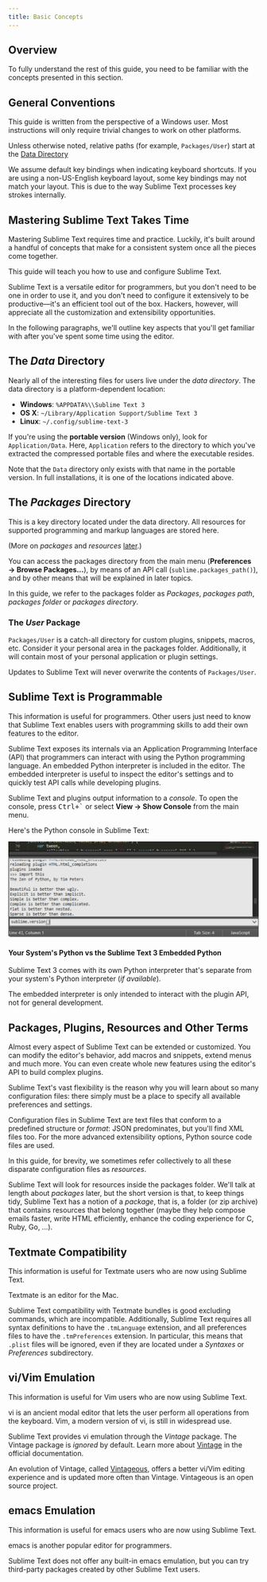 ```yaml
---
title: Basic Concepts
---
```


## Overview

To fully understand the rest of this guide,
you need to be familiar
with the concepts presented in this section.


## General Conventions

This guide is written from the perspective of a Windows user.
Most instructions will only require trivial changes
to work on other platforms.

Unless otherwise noted,
relative paths (for example, `Packages/User`)
start at the [Data Directory](#the-data-directory)

We assume default key bindings
when indicating keyboard shortcuts.
If you are using a non-US-English keyboard layout,
some key bindings may not match your layout.
This is due to the way Sublime Text
processes key strokes internally.


## Mastering Sublime Text Takes Time

Mastering Sublime Text requires time and practice.
Luckily, it's built around
a handful of concepts
that make for a consistent
system once all the pieces come together.

This guide will teach you
how to use and configure Sublime Text.

Sublime Text is a versatile editor for programmers,
but you don't need to be one
in order to use it,
and you don't need
to configure it extensively to be productive—it's an efficient tool out of the box.
Hackers, however, will appreciate
all the customization and extensibility opportunities.

In the following paragraphs,
we'll outline key aspects
that you'll get familiar with
after you've spent some time using the editor.

## The *Data* Directory

Nearly all of the interesting files for users
live under the *data directory*.
The data directory is
a platform-dependent location:

* **Windows**: `%APPDATA%\\Sublime Text 3`
* **OS X**: `~/Library/Application Support/Sublime Text 3`
* **Linux**: `~/.config/sublime-text-3`

If you're using the **portable version** (Windows only),
look for `Application/Data`.
Here, ``Application``
refers to the directory
to which you've extracted
the compressed portable files
and where the executable resides.

Note that the `Data` directory
only exists with that name
in the portable version.
In full installations,
it is one of the locations
indicated above.


## The *Packages* Directory

This is a key directory
located under the data directory.
All resources for supported programming
and markup languages
are stored here.

(More on *packages* and *resources* [later](../extensibility/packages).)


You can access the packages directory
from the main menu (**Preferences → Browse Packages...**),
by means of an API call (`sublime.packages_path()`),
and by other means
that will be explained in later topics.

In this guide, we refer to the packages folder
as *Packages*, *packages path*, *packages folder* or *packages directory*.


### The *User* Package

`Packages/User` is a catch-all directory
for custom plugins, snippets, macros, etc.
Consider it your personal area
in the packages folder.
Additionally, it will contain
most of your personal application or plugin settings.

Updates to Sublime Text will never
overwrite the contents of `Packages/User`.


## Sublime Text is Programmable

This information is useful for programmers.
Other users just need to know
that Sublime Text
enables users with programming skills
to add their own features to the editor.

Sublime Text exposes its internals
via an Application Programming Interface (API)
that programmers can interact with using
the Python programming language.
An embedded Python interpreter is included
in the editor.
The embedded interpreter is useful
to inspect the editor's settings
and to quickly test API calls
while developing plugins.

Sublime Text and plugins output information
to a *console*.
To open the console,
press <kbd>Ctrl+\`</kbd>
or select **View → Show Console**
from the main menu.

Here's the Python console in Sublime Text:

![Console](../images/basic-concepts-console.png)


#### Your System's Python vs the Sublime Text 3 Embedded Python

Sublime Text 3 comes with its own Python interpreter
that's separate
from your system's Python interpreter
(*if available*).

The embedded interpreter is only intended
to interact with the plugin API,
not for general development.


## Packages, Plugins, Resources and Other Terms

Almost every aspect of Sublime Text
can be extended or customized.
You can modify the editor's behavior,
add macros and snippets, extend menus
and much more.
You can even create whole new features
using the editor's API to build complex
plugins.

Sublime Text's vast flexibility is the reason
why you will learn
about so many configuration files:
there simply must be a place
to specify all available preferences and settings.

Configuration files in Sublime Text
are text files
that conform to a predefined structure or *format*:
JSON predominates,
but you'll find XML files too.
For the more advanced
extensibility options,
Python source code files are used.

In this guide, for brevity,
we sometimes refer collectively to all these
disparate configuration files as *resources*.

Sublime Text will look for resources
inside the packages folder.
We'll talk at length about *packages* later,
but the short version is that,
to keep things tidy,
Sublime Text has a notion of a *package*,
that is, a folder (or zip archive)
that contains resources
that belong together
(maybe they help
compose emails faster,
write HTML efficiently,
enhance the coding experience for C, Ruby, Go, …).


## Textmate Compatibility

This information is useful
for Textmate users
who are now using Sublime Text.

Textmate is an editor for the Mac.

Sublime Text compatibility with Textmate bundles
is good excluding commands,
which are incompatible.
Additionally, Sublime Text requires
all syntax definitions to have the `.tmLanguage` extension,
and all preferences files
to have the `.tmPreferences` extension.
In particular, this means that `.plist` files
will be ignored,
even if they are located
under a *Syntaxes* or *Preferences* subdirectory.


## vi/Vim Emulation

This information is useful for Vim users
who are now using Sublime Text.

vi is an ancient modal editor
that lets the user perform all operations
from the keyboard.
Vim, a modern version of vi,
is still in widespread use.

Sublime Text provides vi emulation
through the *Vintage* package.
The Vintage package is *ignored* by default.
Learn more about [Vintage][]
in the official documentation.

An evolution of Vintage, 
called [Vintageous][],
offers a better vi/Vim editing experience
and is updated more often than Vintage.
Vintageous is an open source project.

[Vintage]: https://www.sublimetext.com/docs/3/vintage.html
[Vintageous]: https://github.com/guillermooo/Vintageous


## emacs Emulation

This information is useful
for emacs users who are
now using Sublime Text.

emacs is another popular
editor for programmers.

Sublime Text does not offer
any built-in emacs emulation,
but you can try third-party packages
created by other Sublime Text users.
